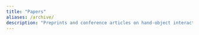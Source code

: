 ```yaml
---
title: "Papers"
aliases: /archive/
description: "Preprints and conference articles on hand-object interaction and hand  pose prediction."
---
```

